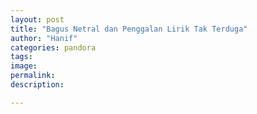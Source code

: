 ```yaml
---
layout: post
title: "Bagus Netral dan Penggalan Lirik Tak Terduga"
author: "Hanif" 
categories: pandora
tags: 
image: 
permalink: 
description:

---
```


